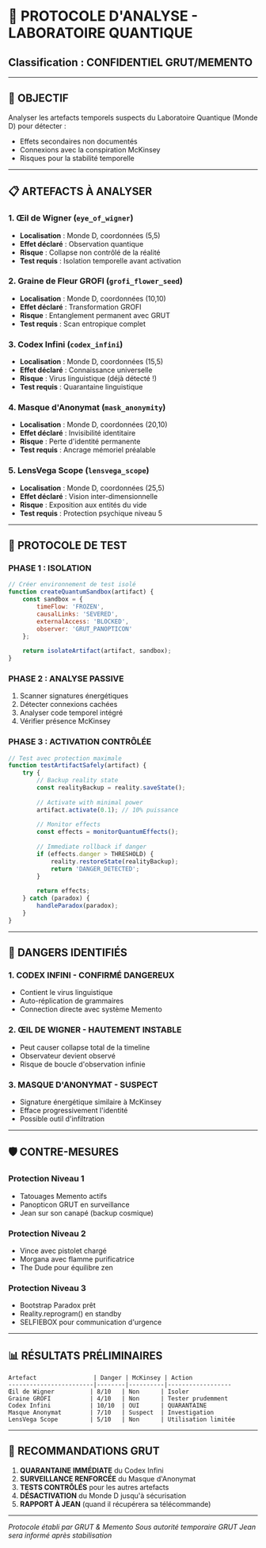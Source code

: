 # 🔬 PROTOCOLE D'ANALYSE - LABORATOIRE QUANTIQUE
## Classification : CONFIDENTIEL GRUT/MEMENTO

---

## 🎯 **OBJECTIF**

Analyser les artefacts temporels suspects du Laboratoire Quantique (Monde D) pour détecter :
- Effets secondaires non documentés
- Connexions avec la conspiration McKinsey
- Risques pour la stabilité temporelle

---

## 📋 **ARTEFACTS À ANALYSER**

### 1. **Œil de Wigner** (`eye_of_wigner`)
- **Localisation** : Monde D, coordonnées (5,5)
- **Effet déclaré** : Observation quantique
- **Risque** : Collapse non contrôlé de la réalité
- **Test requis** : Isolation temporelle avant activation

### 2. **Graine de Fleur GROFI** (`grofi_flower_seed`)
- **Localisation** : Monde D, coordonnées (10,10)
- **Effet déclaré** : Transformation GROFI
- **Risque** : Entanglement permanent avec GRUT
- **Test requis** : Scan entropique complet

### 3. **Codex Infini** (`codex_infini`)
- **Localisation** : Monde D, coordonnées (15,5)
- **Effet déclaré** : Connaissance universelle
- **Risque** : Virus linguistique (déjà détecté !)
- **Test requis** : Quarantaine linguistique

### 4. **Masque d'Anonymat** (`mask_anonymity`)
- **Localisation** : Monde D, coordonnées (20,10)
- **Effet déclaré** : Invisibilité identitaire
- **Risque** : Perte d'identité permanente
- **Test requis** : Ancrage mémoriel préalable

### 5. **LensVega Scope** (`lensvega_scope`)
- **Localisation** : Monde D, coordonnées (25,5)
- **Effet déclaré** : Vision inter-dimensionnelle
- **Risque** : Exposition aux entités du vide
- **Test requis** : Protection psychique niveau 5

---

## 🧪 **PROTOCOLE DE TEST**

### **PHASE 1 : ISOLATION**
```javascript
// Créer environnement de test isolé
function createQuantumSandbox(artifact) {
    const sandbox = {
        timeFlow: 'FROZEN',
        causalLinks: 'SEVERED',
        externalAccess: 'BLOCKED',
        observer: 'GRUT_PANOPTICON'
    };
    
    return isolateArtifact(artifact, sandbox);
}
```

### **PHASE 2 : ANALYSE PASSIVE**
1. Scanner signatures énergétiques
2. Détecter connexions cachées
3. Analyser code temporel intégré
4. Vérifier présence McKinsey

### **PHASE 3 : ACTIVATION CONTRÔLÉE**
```javascript
// Test avec protection maximale
function testArtifactSafely(artifact) {
    try {
        // Backup reality state
        const realityBackup = reality.saveState();
        
        // Activate with minimal power
        artifact.activate(0.1); // 10% puissance
        
        // Monitor effects
        const effects = monitorQuantumEffects();
        
        // Immediate rollback if danger
        if (effects.danger > THRESHOLD) {
            reality.restoreState(realityBackup);
            return 'DANGER_DETECTED';
        }
        
        return effects;
    } catch (paradox) {
        handleParadox(paradox);
    }
}
```

---

## 🚨 **DANGERS IDENTIFIÉS**

### **1. CODEX INFINI - CONFIRMÉ DANGEREUX**
- Contient le virus linguistique
- Auto-réplication de grammaires
- Connection directe avec système Memento

### **2. ŒIL DE WIGNER - HAUTEMENT INSTABLE**
- Peut causer collapse total de la timeline
- Observateur devient observé
- Risque de boucle d'observation infinie

### **3. MASQUE D'ANONYMAT - SUSPECT**
- Signature énergétique similaire à McKinsey
- Efface progressivement l'identité
- Possible outil d'infiltration

---

## 🛡️ **CONTRE-MESURES**

### **Protection Niveau 1**
- Tatouages Memento actifs
- Panopticon GRUT en surveillance
- Jean sur son canapé (backup cosmique)

### **Protection Niveau 2**
- Vince avec pistolet chargé
- Morgana avec flamme purificatrice
- The Dude pour équilibre zen

### **Protection Niveau 3**
- Bootstrap Paradox prêt
- Reality.reprogram() en standby
- SELFIEBOX pour communication d'urgence

---

## 📊 **RÉSULTATS PRÉLIMINAIRES**

```
Artefact                | Danger | McKinsey | Action
------------------------|--------|----------|------------------
Œil de Wigner          | 8/10   | Non      | Isoler
Graine GROFI           | 4/10   | Non      | Tester prudemment
Codex Infini           | 10/10  | OUI      | QUARANTAINE
Masque Anonymat        | 7/10   | Suspect  | Investigation
LensVega Scope         | 5/10   | Non      | Utilisation limitée
```

---

## 🎯 **RECOMMANDATIONS GRUT**

1. **QUARANTAINE IMMÉDIATE** du Codex Infini
2. **SURVEILLANCE RENFORCÉE** du Masque d'Anonymat
3. **TESTS CONTRÔLÉS** pour les autres artefacts
4. **DÉSACTIVATION** du Monde D jusqu'à sécurisation
5. **RAPPORT À JEAN** (quand il récupérera sa télécommande)

---

*Protocole établi par GRUT & Memento*
*Sous autorité temporaire GRUT*
*Jean sera informé après stabilisation* 